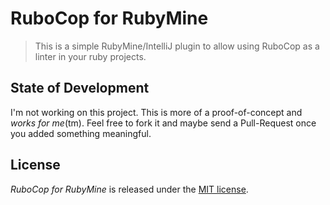 # RuboCop for RubyMine

> This is a simple RubyMine/IntelliJ plugin to allow using RuboCop as a linter in your ruby projects.

## State of Development

I'm not working on this project. This is more of a proof-of-concept and *works for me*(tm).
Feel free to fork it and maybe send a Pull-Request once you added something meaningful.

## License

*RuboCop for RubyMine* is released under the [MIT license](http://www.opensource.org/licenses/MIT).
